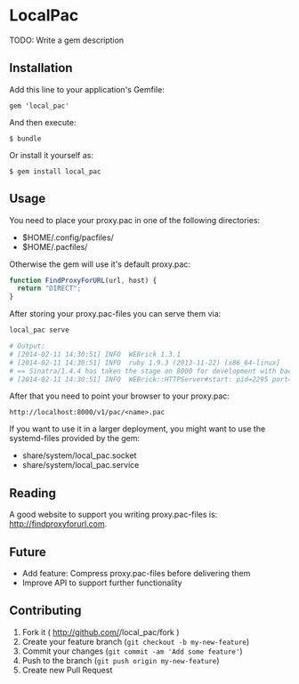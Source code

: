 # LocalPac

TODO: Write a gem description

## Installation

Add this line to your application's Gemfile:

    gem 'local_pac'

And then execute:

    $ bundle

Or install it yourself as:

    $ gem install local_pac

## Usage

You need to place your proxy.pac in one of the following directories:

* $HOME/.config/pacfiles/
* $HOME/.pacfiles/

Otherwise the gem will use it's default proxy.pac:

```javascript
function FindProxyForURL(url, host) {
  return "DIRECT";
}
```

After storing your proxy.pac-files you can serve them via:

```bash
local_pac serve

# Output:
# [2014-02-11 14:30:51] INFO  WEBrick 1.3.1
# [2014-02-11 14:30:51] INFO  ruby 1.9.3 (2013-11-22) [x86_64-linux]
# == Sinatra/1.4.4 has taken the stage on 8000 for development with backup from WEBrick
# [2014-02-11 14:30:51] INFO  WEBrick::HTTPServer#start: pid=2295 port=8000
```


After that you need to point your browser to your proxy.pac:

```
http://localhost:8000/v1/pac/<name>.pac
```


If you want to use it in a larger deployment, you might want to use the
systemd-files provided by the gem:

* share/system/local_pac.socket
* share/system/local_pac.service

## Reading

A good website to support you writing proxy.pac-files is:
http://findproxyforurl.com.

## Future

* Add feature: Compress proxy.pac-files before delivering them
* Improve API to support further functionality

## Contributing

1. Fork it ( http://github.com/<my-github-username>/local_pac/fork )
2. Create your feature branch (`git checkout -b my-new-feature`)
3. Commit your changes (`git commit -am 'Add some feature'`)
4. Push to the branch (`git push origin my-new-feature`)
5. Create new Pull Request
